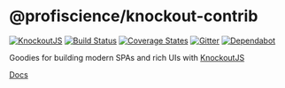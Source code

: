 # @profiscience/knockout-contrib

[![KnockoutJS][knockout-shield]][knockoutjs]
[![Build Status][travis-ci-shield]][travis-ci]
[![Coverage States][codecov-shield]][codecov]
[![Gitter][gitter-shield]][gitter]
[![Dependabot][dependabot-shield]][dependabot]


Goodies for building modern SPAs and rich UIs with [KnockoutJS][knockoutjs]

[Docs](./packages/_)

[knockoutjs]: https://knockoutjs.com
[knockout-shield]: https://img.shields.io/badge/KnockoutJS-3.5.0-red.svg
[travis-ci]: https://travis-ci.org/Profiscience/knockout-contrib/
[travis-ci-shield]: https://img.shields.io/travis/Profiscience/knockout-contrib/master.svg
[codecov]: https://codecov.io/gh/Profiscience/knockout-contrib
[codecov-shield]: https://img.shields.io/codecov/c/github/Profiscience/knockout-contrib.svg
[gitter]: https://gitter.im/Profiscience/ko-component-router
[gitter-shield]: https://img.shields.io/gitter/room/profiscience/ko-component-router.svg
[dependabot-shield]: https://api.dependabot.com/badges/status?host=github&repo=Profiscience/knockout-contrib
[dependabot]: https://dependabot.com
